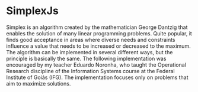 # SimplexJs
Simplex is an algorithm created by the mathematician George Dantzig that enables the solution of many linear programming problems. Quite popular, it finds good acceptance in areas where diverse needs and constraints influence a value that needs to be increased or decreased to the maximum.  The algorithm can be implemented in several different ways, but the principle is basically the same.  The following implementation was encouraged by my teacher Eduardo Noronha, who taught the Operational Research discipline of the Information Systems course at the Federal Institute of Goiás (IFG). The implementation focuses only on problems that aim to maximize solutions.
